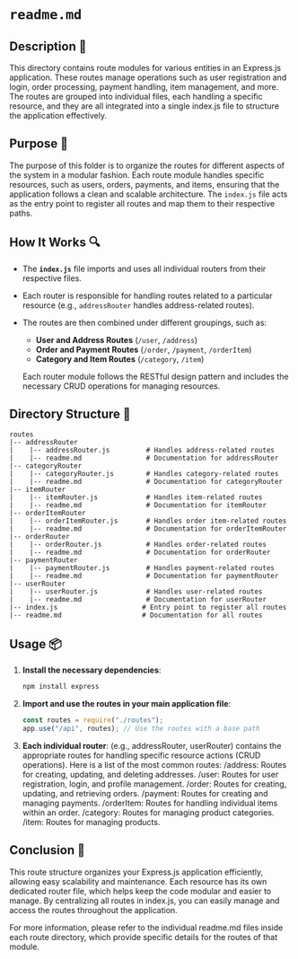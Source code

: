 # `readme.md`

## Description 📝

This directory contains route modules for various entities in an Express.js application.
These routes manage operations such as user registration and login, order processing, payment handling, item management, and more.
The routes are grouped into individual files, each handling a specific resource, and they are all integrated into a single index.js file to structure the application effectively.

## Purpose 🎯

The purpose of this folder is to organize the routes for different aspects of the system in a modular fashion.
Each route module handles specific resources, such as users, orders, payments, and items, ensuring that the application follows a clean and scalable architecture.
The `index.js` file acts as the entry point to register all routes and map them to their respective paths.

## How It Works 🔍

-   The **`index.js`** file imports and uses all individual routers from their respective files.
-   Each router is responsible for handling routes related to a particular resource (e.g., `addressRouter` handles address-related routes).
-   The routes are then combined under different groupings, such as:

    -   **User and Address Routes** (`/user`, `/address`)
    -   **Order and Payment Routes** (`/order`, `/payment`, `/orderItem`)
    -   **Category and Item Routes** (`/category`, `/item`)

    Each router module follows the RESTful design pattern and includes the necessary CRUD operations for managing resources.

## Directory Structure 📂

```plaintext
routes
|-- addressRouter
|    |-- addressRouter.js         # Handles address-related routes
|    |-- readme.md                # Documentation for addressRouter
|-- categoryRouter
|    |-- categoryRouter.js        # Handles category-related routes
|    |-- readme.md                # Documentation for categoryRouter
|-- itemRouter
|    |-- itemRouter.js            # Handles item-related routes
|    |-- readme.md                # Documentation for itemRouter
|-- orderItemRouter
|    |-- orderItemRouter.js       # Handles order item-related routes
|    |-- readme.md                # Documentation for orderItemRouter
|-- orderRouter
|    |-- orderRouter.js           # Handles order-related routes
|    |-- readme.md                # Documentation for orderRouter
|-- paymentRouter
|    |-- paymentRouter.js         # Handles payment-related routes
|    |-- readme.md                # Documentation for paymentRouter
|-- userRouter
|    |-- userRouter.js            # Handles user-related routes
|    |-- readme.md                # Documentation for userRouter
|-- index.js                     # Entry point to register all routes
|-- readme.md                    # Documentation for all routes
```

## Usage 📦

1. **Install the necessary dependencies**:
    ```bash
    npm install express
    ```
2. **Import and use the routes in your main application file**:
    ```javascript
    const routes = require("./routes");
    app.use("/api", routes); // Use the routes with a base path
    ```
3. **Each individual router**:
   (e.g., addressRouter, userRouter) contains the appropriate routes for handling specific resource actions (CRUD operations).
   Here is a list of the most common routes:
   /address: Routes for creating, updating, and deleting addresses.
   /user: Routes for user registration, login, and profile management.
   /order: Routes for creating, updating, and retrieving orders.
   /payment: Routes for creating and managing payments.
   /orderItem: Routes for handling individual items within an order.
   /category: Routes for managing product categories.
   /item: Routes for managing products.

## Conclusion 🚀

This route structure organizes your Express.js application efficiently, allowing easy scalability and maintenance.
Each resource has its own dedicated router file, which helps keep the code modular and easier to manage.
By centralizing all routes in index.js, you can easily manage and access the routes throughout the application.

For more information, please refer to the individual readme.md files inside each route directory, which provide specific details for the routes of that module.
